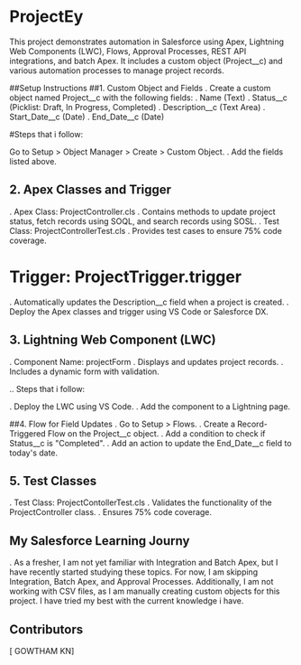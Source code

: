 # ProjectEy
This project demonstrates automation in Salesforce using Apex, Lightning Web Components (LWC), Flows, Approval Processes, REST API integrations, and batch Apex. It includes a custom object (Project__c) and various automation processes to manage project records.

##Setup Instructions
##1. Custom Object and Fields
. Create a custom object named Project__c with the following fields:
. Name (Text)
. Status__c (Picklist: Draft, In Progress, Completed)
. Description__c (Text Area)
. Start_Date__c (Date)
. End_Date__c (Date)

#Steps that i follow:

Go to Setup > Object Manager > Create > Custom Object.
. Add the fields listed above.

## 2. Apex Classes and Trigger
. Apex Class: ProjectController.cls
. Contains methods to update project status, fetch records using SOQL, and search records using SOSL.
. Test Class: ProjectControllerTest.cls
. Provides test cases to ensure 75% code coverage.

# Trigger: ProjectTrigger.trigger

. Automatically updates the Description__c field when a project is created.
. Deploy the Apex classes and trigger using VS Code or Salesforce DX.

## 3. Lightning Web Component (LWC)
. Component Name: projectForm
. Displays and updates project records.
. Includes a dynamic form with validation.

.. Steps that i follow:

. Deploy the LWC using VS Code.
. Add the component to a Lightning page.

##4. Flow for Field Updates
. Go to Setup > Flows.
. Create a Record-Triggered Flow on the Project__c object.
. Add a condition to check if Status__c is "Completed".
. Add an action to update the End_Date__c field to today's date.

## 5. Test Classes
. Test Class: ProjectContollerTest.cls
. Validates the functionality of the ProjectController class.
. Ensures 75% code coverage.

## My Salesforce Learning Journy
. As a fresher, I am not yet familiar with Integration and Batch Apex, but I have recently started studying these topics. For now, I am skipping Integration, Batch Apex, and Approval Processes. Additionally, I am not working with CSV files, as I am manually creating custom objects for this project. I have tried my best with the current knowledge i have.

## Contributors
[ GOWTHAM KN]
